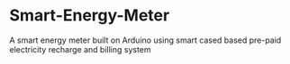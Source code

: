 # Smart-Energy-Meter
A smart energy meter built on Arduino using smart cased based pre-paid electricity recharge and billing system
